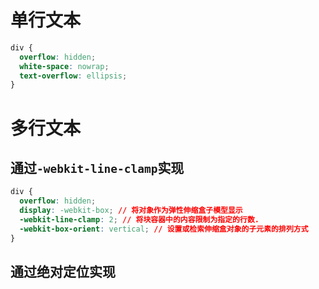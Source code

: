 # 单行文本

```css
div {
  overflow: hidden;
  white-space: nowrap;
  text-overflow: ellipsis;
}
```

# 多行文本

## 通过`-webkit-line-clamp`实现

```css
div {
  overflow: hidden;
  display: -webkit-box; // 将对象作为弹性伸缩盒子模型显示
  -webkit-line-clamp: 2; // 将块容器中的内容限制为指定的行数.
  -webkit-box-orient: vertical; // 设置或检索伸缩盒对象的子元素的排列方式
}
```

## 通过绝对定位实现

